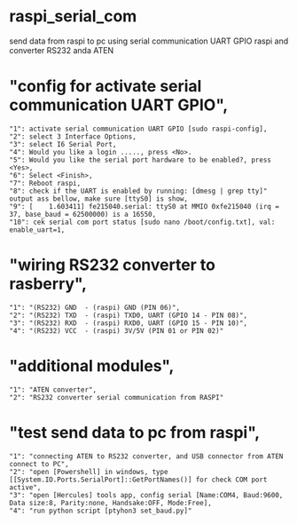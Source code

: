 # raspi_serial_com
send data from raspi to pc using serial communication UART GPIO raspi and converter RS232 anda ATEN

# "config for activate serial communication UART GPIO",
		
	"1": activate serial communication UART GPIO [sudo raspi-config],
	"2": select 3 Interface Options,
	"3": select I6 Serial Port,
	"4": Would you like a login ....., press <No>.
	"5": Would you like the serial port hardware to be enabled?, press <Yes>,
	"6": Select <Finish>,
	"7": Reboot raspi,
 	"8": check if the UART is enabled by running: [dmesg | grep tty]" output ass bellow, make sure [ttyS0] is show,
 	"9": [    1.603411] fe215040.serial: ttyS0 at MMIO 0xfe215040 (irq = 37, base_baud = 62500000) is a 16550,
	"10": cek serial com port status [sudo nano /boot/config.txt], val: enable_uart=1,
			
# "wiring RS232 converter to rasberry",
		
	"1": "(RS232) GND  - (raspi) GND (PIN 06)",
	"2": "(RS232) TXD  - (raspi) TXD0, UART (GPIO 14 - PIN 08)",
	"3": "(RS232) RXD  - (raspi) RXD0, UART (GPIO 15 - PIN 10)",
	"4": "(RS232) VCC  - (raspi) 3V/5V (PIN 01 or PIN 02)"
		
# "additional modules",
	
	"1": "ATEN converter",
	"2": "RS232 converter serial communication from RASPI"

# "test send data to pc from raspi",

 	"1": "connecting ATEN to RS232 converter, and USB connector from ATEN connect to PC",
  	"2": "open [Powershell] in windows, type [[System.IO.Ports.SerialPort]::GetPortNames()] for check COM port active",
   	"3": "open [Hercules] tools app, config serial [Name:COM4, Baud:9600, Data size:8, Parity:none, Handsake:OFF, Mode:Free],
   	"4": "run python script [ptyhon3 set_baud.py]"
